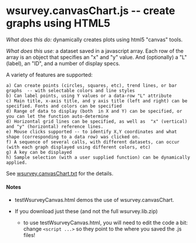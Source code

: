 # wsurvey.canvasChart.js  -- create graphs using HTML5

 *What does this do:* dynamically creates plots using html5 "canvas" tools.

 *What does this use:* a dataset saved in a javascript array. Each row of the array is an object that specifies
                      an "x" and "y" value.   And (optionally) a "L" (label), an "ID", and a number of display specs.

  A variety of features are supported:

    a) Can create points (circles, squares, etc), trend lines, or bar graphs  -- with selectable colors and line styles
    b) Can label points, using Y values or a data-row "L" attribute
    c) Main title, x-axis title, and y axis title (left and right) can be specified. Fonts and colors can be specified
    d) Range of data to display (both  in X and Y) can be specified, or you can let the function auto-determine
    d) Horizontal grid lines can be specified, as well as  "x" (vertical) and "y" (horizontal) reference lines.
    e) Mouse clicks supported -- to identify X,Y coordinates and what shape (corresponding to a data row) was clicked on.
    f) A sequence of several calls, with different datasets, can occur (with each graph displayed using different colors, etc)
    g) A key can be displayed
    h) Sample selection (with a user supplied function) can be dynamically applied.

See [wsurvey.canvasChart.txt](wsurvey.canvasChart.txt) for the details.

#### Notes
  
  - testWsurveyCanvas.html demos the use of wsurvey.canvasChart.

  - If you download just these (and not the full wsurvey.lib.zip) 
     - to use testWsurveyCanvas.html, you will need to edit the code a bit: change  `<script ...>` so they point to the where you saved the .js files! 
   
  
